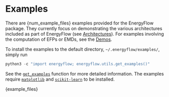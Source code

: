 # Examples

There are {num_example_files} examples provided for the EnergyFlow package. They currently focus on demonstrating the various architectures included as part of EnergyFlow (see [Architectures](../docs/archs)). For examples involving the computation of EFPs or EMDs, see the [Demos](../demos).

To install the examples to the default directory, `~/.energyflow/examples/`, simply run

```python
python3 -c "import energyflow; energyflow.utils.get_examples()"
```

See the [`get_examples`](../docs/utils/#get_examples) function for more detailed information. The examples require [`matplotlib`](https://matplotlib.org/) and [`scikit-learn`](https://scikit-learn.org/stable/) to be installed.

{example_files}
